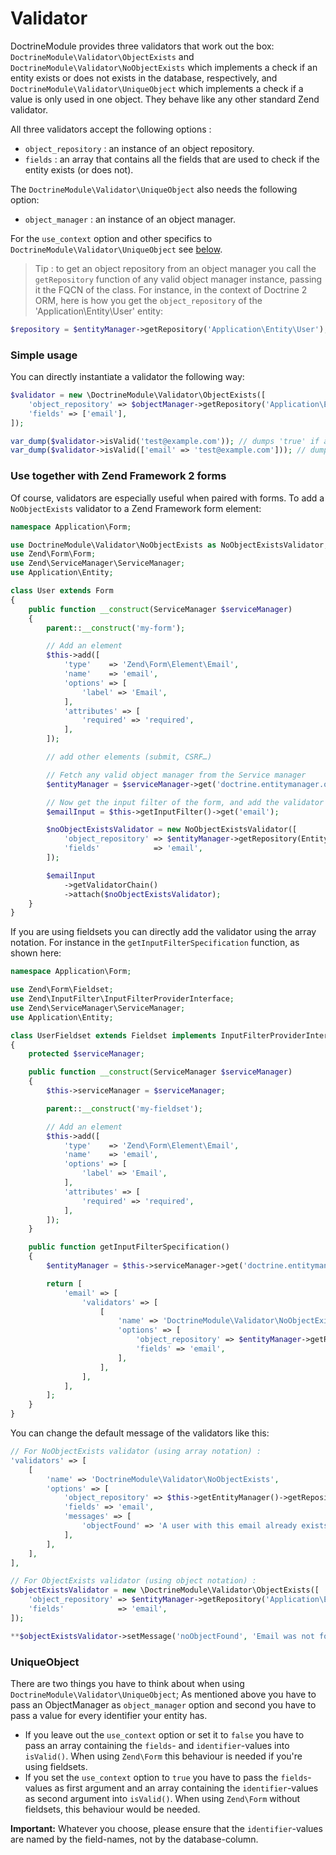 Validator
=========

DoctrineModule provides three validators that work out the box: `DoctrineModule\Validator\ObjectExists` and `DoctrineModule\Validator\NoObjectExists` which implements a check if an entity exists or does not exists in the database, respectively, and `DoctrineModule\Validator\UniqueObject` which implements a check if a value is only used in one object.  They behave like any other standard Zend validator.

All three validators accept the following options :

* `object_repository` : an instance of an object repository.
* `fields` : an array that contains all the fields that are used to check if the entity exists (or does not).

The `DoctrineModule\Validator\UniqueObject` also needs the following option:

* `object_manager` : an instance of an object manager.

For the `use_context` option and other specifics to `DoctrineModule\Validator\UniqueObject` see [below](#uniqueobject).

> Tip : to get an object repository from an object manager you call the `getRepository` function of any valid object manager instance, passing it the FQCN of the class. For instance, in the context of Doctrine 2 ORM, here is how you get the `object_repository` of the 'Application\Entity\User' entity:

```php
$repository = $entityManager->getRepository('Application\Entity\User');
```

### Simple usage

You can directly instantiate a validator the following way:

```php
$validator = new \DoctrineModule\Validator\ObjectExists([
    'object_repository' => $objectManager->getRepository('Application\Entity\User'),
    'fields' => ['email'],
]);

var_dump($validator->isValid('test@example.com')); // dumps 'true' if an entity matches
var_dump($validator->isValid(['email' => 'test@example.com'])); // dumps 'true' if an entity matches
```


### Use together with Zend Framework 2 forms

Of course, validators are especially useful when paired with forms.  To add a `NoObjectExists` validator to a Zend Framework form element:

```php
namespace Application\Form;

use DoctrineModule\Validator\NoObjectExists as NoObjectExistsValidator;
use Zend\Form\Form;
use Zend\ServiceManager\ServiceManager;
use Application\Entity;

class User extends Form
{
    public function __construct(ServiceManager $serviceManager)
    {
        parent::__construct('my-form');

        // Add an element
        $this->add([
            'type'    => 'Zend\Form\Element\Email',
            'name'    => 'email',
            'options' => [
                'label' => 'Email',
            ],
            'attributes' => [
                'required' => 'required',
            ],
        ]);

        // add other elements (submit, CSRF…)

        // Fetch any valid object manager from the Service manager
        $entityManager = $serviceManager->get('doctrine.entitymanager.orm_default');

        // Now get the input filter of the form, and add the validator to the email input
        $emailInput = $this->getInputFilter()->get('email');

        $noObjectExistsValidator = new NoObjectExistsValidator([
            'object_repository' => $entityManager->getRepository(Entity\User::class),
            'fields'            => 'email',
        ]);

        $emailInput
            ->getValidatorChain()
            ->attach($noObjectExistsValidator);
    }
}
```

If you are using fieldsets you can directly add the validator using the array notation.  For instance in the `getInputFilterSpecification` function, as shown here:

```php
namespace Application\Form;

use Zend\Form\Fieldset;
use Zend\InputFilter\InputFilterProviderInterface;
use Zend\ServiceManager\ServiceManager;
use Application\Entity;

class UserFieldset extends Fieldset implements InputFilterProviderInterface
{
    protected $serviceManager;

    public function __construct(ServiceManager $serviceManager)
    {
        $this->serviceManager = $serviceManager;

        parent::__construct('my-fieldset');

        // Add an element
        $this->add([
            'type'    => 'Zend\Form\Element\Email',
            'name'    => 'email',
            'options' => [
                'label' => 'Email',
            ],
            'attributes' => [
                'required' => 'required',
            ],
        ]);
    }

    public function getInputFilterSpecification()
    {
        $entityManager = $this->serviceManager->get('doctrine.entitymanager.orm_default');

        return [
            'email' => [
                'validators' => [
                    [
                        'name' => 'DoctrineModule\Validator\NoObjectExists',
                        'options' => [
                            'object_repository' => $entityManager->getRepository(Entity\User::class),
                            'fields' => 'email',
                        ],
                    ],
                ],
            ],
        ];
    }
}
```

You can change the default message of the validators like this:

```php
// For NoObjectExists validator (using array notation) :
'validators' => [
    [
        'name' => 'DoctrineModule\Validator\NoObjectExists',
        'options' => [
            'object_repository' => $this->getEntityManager()->getRepository('Application\Entity\User'),
            'fields' => 'email',
            'messages' => [
                'objectFound' => 'A user with this email already exists.',
            ],
        ],
    ],
],

// For ObjectExists validator (using object notation) :
$objectExistsValidator = new \DoctrineModule\Validator\ObjectExists([
    'object_repository' => $entityManager->getRepository('Application\Entity\User'),
    'fields'            => 'email',
]);

**$objectExistsValidator->setMessage('noObjectFound', 'Email was not found.');**
```


### UniqueObject

There are two things you have to think about when using `DoctrineModule\Validator\UniqueObject`;  As mentioned above you have to pass an ObjectManager as `object_manager` option and second you have to pass a value for every identifier your entity has.

* If you leave out the `use_context` option or set it to `false` you have to pass an array containing the `fields`- and `identifier`-values into `isValid()`. When using `Zend\Form` this behaviour is needed if you're using fieldsets.
* If you set the `use_context` option to `true` you have to pass the `fields`-values as first argument and an array containing the `identifier`-values as second argument into `isValid()`. When using `Zend\Form` without fieldsets, this behaviour would be needed.

__Important:__ Whatever you choose, please ensure that the `identifier`-values are named by the field-names, not by the database-column.